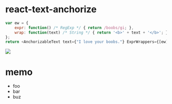 # react-text-anchorize

```javascript
var ew = {
    expr: function() /* RegExp */ { return /boobs/gi; },
    wrap: function(text) /* String */ { return '<b>' + text + '</b>'; }
};
return <AnchorizableText text={"I love your boobs."} ExprWrappers={[ew]} />;
```

![](https://pbs.twimg.com/media/CIoY8xlVAAA3PoJ.png)

# memo

- foo
- bar
- buz
